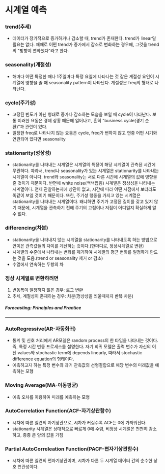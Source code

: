 # 시계열 예측
### trend(추세)
- 데이터가 장기적으로 증가하거나 감소할 때, trend가 존재한다. trend가 linear일 필요는 없다. 때때로 어떤 trend가 증가에서 감소로 변화하는 경우에, 그것을 trend의 "방향이 변화했다"라고 한다.
### seasonality(계절성)
- 해마다 어떤 특정한 때나 1주일마다 특정 요일에 나타나는 것 같은 계절성 요인이 시계열에 영향을 줄 때 seasonality pattern이 나타난다. 계절성은 freq의 형태로 나타난다.
### cycle(주기성)
- 고정된 빈도가 아닌 형태로 증가나 감소하는 모습을 보일 때 cycle이 나타난다. 보통 이러한 요동은 경제 상황 때문에 일어나고, 흔히 "business cycle(경기 순환)"과 관련이 있다.
- 일정한 freq로 나타나지 않는 요동은 cycle, freq가 변하지 않고 연중 어떤 시기와 연관되어 있다면 seasonality
### stationarity(정상성)
- stationarity를 나타내는 시계열은 시계열의 특징이 해당 시계열이 관측된 시간에 무관하다. 따라서, trend나 seasonality가 있는 시계열은 stationarity를 나타내는 시계열이 아니다. trend와 seasonality는 서로 다른 시간에 시계열의 값에 영향을 줄 것이기 때문이다. 반면에 white noise(백색잡음) 시계열은 정상성을 나타내는 시계열이다. 언제 관찰하는지에 상관이 없고, 시간에 따라 어떤 시점에서 보더라도 똑같이 보일 것이기 때문이다. 또한, 주기성 행동을 가지고 있는 시계열은 stationarity를 나타내는 시계열이다. 왜냐하면 주기가 고정된 길이를 갖고 있지 않기 때문에, 시계열을 관측하기 전에 주기의 고점이나 저점이 어디일지 확실하게 알 수 없다.
### differencing(차분)
- stationarity을 나타내지 않는 시계열을 stationarity를 나타내도록 하는 방법으로 연이은 관측값들의 차이를 계산하는 것이다.(한마디로, 정상시계열로 변환)
- 시계열의 수준에서 나타내는 변화를 제거하여 시계열의 평균 변화를 일정하게 만드는 것을 도움.(trend or seasonality 제거 or 감소)
- 수열에서 연속하는 두항의 차
### 정상 시계열로 변환하려면
1. 변동폭이 일정하지 않은 경우: 로그 변환
2. 추세, 계절성이 존재하는 경우: 차분(정상성을 띄울때까지 반복 차분)


##### Forecasting: Principles and Practice
***
### AutoRegressive(AR-자동회귀)
- 통계 및 신호 처리에서 AR모델은 random process의 한 타입을 나타내는 것이다. 즉, 특정 시간 변동 프로세스를 설명한다. 자기 회귀 모델은 출력 변수가 자신의 이전 values와 stochastic term에 depends linearly, 따라서 stochastic difference equation의 형태이다.
- 예측하고자 하는 특정 변수의 과거 관측값의 선형결합으로 해당 변수의 미래값을 예측하는 모형
### Moving Average(MA-이동평균)
- 예측 오차를 이용하여 미래를 예측하는 모형
### AutoCorrelation Function(ACF-자기상관함수)
- 시차에 따른 일련의 자기상관으로, 시차가 커질수록 ACF는 0에 가까워진다.
- stationarity 시계열은 상대적으로 빠르게 0에 수렴, 비정상 시계열은 천천히 감소하고, 종종 큰 양의 값을 가짐
### Partial AutoCorreleation Function(PACF-편자기상관함수)
- 시차에 따른 일련의 편자기상관이며, 시차가 다른 두 시계열 데이터 간의 순수한 상호 연관성이다.



